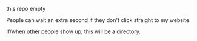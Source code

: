 this repo empty

People can wait an extra second if they don't click straight to my website.

If/when other people show up, this will be a directory.
